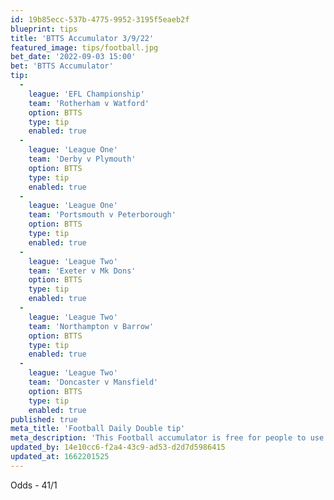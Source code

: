 ```yaml
---
id: 19b85ecc-537b-4775-9952-3195f5eaeb2f
blueprint: tips
title: 'BTTS Accumulator 3/9/22'
featured_image: tips/football.jpg
bet_date: '2022-09-03 15:00'
bet: 'BTTS Accumulator'
tip:
  -
    league: 'EFL Championship'
    team: 'Rotherham v Watford'
    option: BTTS
    type: tip
    enabled: true
  -
    league: 'League One'
    team: 'Derby v Plymouth'
    option: BTTS
    type: tip
    enabled: true
  -
    league: 'League One'
    team: 'Portsmouth v Peterborough'
    option: BTTS
    type: tip
    enabled: true
  -
    league: 'League Two'
    team: 'Exeter v Mk Dons'
    option: BTTS
    type: tip
    enabled: true
  -
    league: 'League Two'
    team: 'Northampton v Barrow'
    option: BTTS
    type: tip
    enabled: true
  -
    league: 'League Two'
    team: 'Doncaster v Mansfield'
    option: BTTS
    type: tip
    enabled: true
published: true
meta_title: 'Football Daily Double tip'
meta_description: 'This Football accumulator is free for people to use who are looking for Football tips. UK football tips daily. Lets beat the bookies. Winning Bets'
updated_by: 14e10cc6-f2a4-43c9-ad53-d2d7d5986415
updated_at: 1662201525
---
```

Odds - 41/1